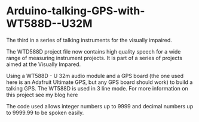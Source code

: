 # Arduino-talking-GPS-with-WT588D--U32M
The third in a series of talking instruments for the visually impaired.

The WTD588D project file now contains high quality speech for a wide range of measuring instrument projects. It is part of a series of projects aimed at the Visually Impared. 

Using a WT588D - U 32m audio module and a GPS board (the one used here is an Adafruit Ultimate GPS, but any GPS board should work) to build a talking GPS. The WT588D is used in 3 line mode. For more information on this project see my blog here 

The code used allows integer numbers up to 9999 and decimal numbers up to 9999.99 to be spoken easily.
